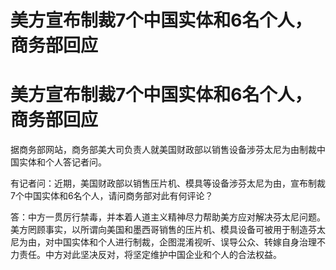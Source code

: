 # 美方宣布制裁7个中国实体和6名个人，商务部回应

# 美方宣布制裁7个中国实体和6名个人，商务部回应

据商务部网站，商务部美大司负责人就美国财政部以销售设备涉芬太尼为由制裁中国实体和个人答记者问。

有记者问：近期，美国财政部以销售压片机、模具等设备涉芬太尼为由，宣布制裁7个中国实体和6名个人，请问商务部对此有何评论？

答：中方一贯厉行禁毒，并本着人道主义精神尽力帮助美方应对解决芬太尼问题。美方罔顾事实，以所谓向美国和墨西哥销售的压片机、模具设备可被用于制造芬太尼为由，对中国实体和个人进行制裁，企图混淆视听、误导公众、转嫁自身治理不力责任。中方对此坚决反对，将坚定维护中国企业和个人的合法权益。

